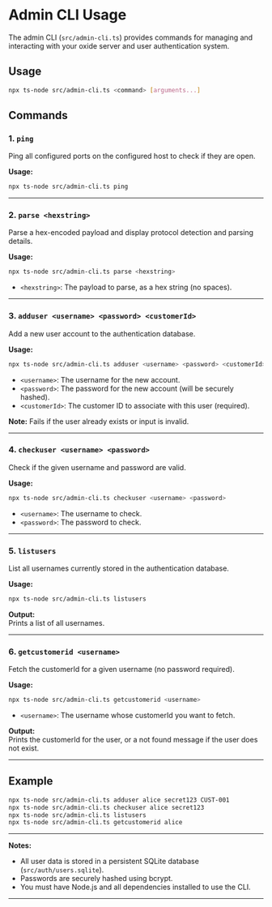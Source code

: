 # Admin CLI Usage

The admin CLI (`src/admin-cli.ts`) provides commands for managing and interacting with your oxide server and user authentication system.

## Usage

```sh
npx ts-node src/admin-cli.ts <command> [arguments...]
```

## Commands

### 1. `ping`

Ping all configured ports on the configured host to check if they are open.

**Usage:**
```sh
npx ts-node src/admin-cli.ts ping
```

---

### 2. `parse <hexstring>`

Parse a hex-encoded payload and display protocol detection and parsing details.

**Usage:**
```sh
npx ts-node src/admin-cli.ts parse <hexstring>
```
- `<hexstring>`: The payload to parse, as a hex string (no spaces).

---

### 3. `adduser <username> <password> <customerId>`

Add a new user account to the authentication database.

**Usage:**
```sh
npx ts-node src/admin-cli.ts adduser <username> <password> <customerId>
```
- `<username>`: The username for the new account.
- `<password>`: The password for the new account (will be securely hashed).
- `<customerId>`: The customer ID to associate with this user (required).

**Note:** Fails if the user already exists or input is invalid.

---

### 4. `checkuser <username> <password>`

Check if the given username and password are valid.

**Usage:**
```sh
npx ts-node src/admin-cli.ts checkuser <username> <password>
```
- `<username>`: The username to check.
- `<password>`: The password to check.

---

### 5. `listusers`

List all usernames currently stored in the authentication database.

**Usage:**
```sh
npx ts-node src/admin-cli.ts listusers
```

**Output:**  
Prints a list of all usernames.

---

### 6. `getcustomerid <username>`

Fetch the customerId for a given username (no password required).

**Usage:**
```sh
npx ts-node src/admin-cli.ts getcustomerid <username>
```
- `<username>`: The username whose customerId you want to fetch.

**Output:**  
Prints the customerId for the user, or a not found message if the user does not exist.

---

## Example

```sh
npx ts-node src/admin-cli.ts adduser alice secret123 CUST-001
npx ts-node src/admin-cli.ts checkuser alice secret123
npx ts-node src/admin-cli.ts listusers
npx ts-node src/admin-cli.ts getcustomerid alice
```

---

**Notes:**
- All user data is stored in a persistent SQLite database (`src/auth/users.sqlite`).
- Passwords are securely hashed using bcrypt.
- You must have Node.js and all dependencies installed to use the CLI.

---
